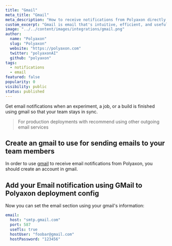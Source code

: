 ```yaml
---
title: "Gmail"
meta_title: "Gmail"
meta_description: "How to receive notifications from Polyaxon directly to your email using gmail. Get email notifications when an experiment, job, build is finished using gmail so everyone in your team stays in sync."
custom_excerpt: "Gmail is email that's intuitive, efficient, and useful. 15 GB of storage, less spam, and mobile access."
image: "../../content/images/integrations/gmail.png"
author:
  name: "Polyaxon"
  slug: "Polyaxon"
  website: "https://polyaxon.com"
  twitter: "polyaxonAI"
  github: "polyaxon"
tags: 
  - notifications
  - email
featured: false
popularity: 0
visibility: public
status: published
---
```


Get email notifications when an experiment, a job, or a build is finished using gmail so that your team stays in sync.

> For production deployments with recommend using other outgoing email services

## Create an gmail to use for sending emails to your team members

In order to use [gmail](https://gmail.com) to receive email notifications from Polyaxon, 
you should create an account in gmail.

## Add your Email notification using GMail to Polyaxon deployment config

Now you can set the email section using your gmail's information:

```yaml
email:
  host: "smtp.gmail.com"
  port: 587
  useTls: true
  hostUser: "foobar@gmail.com"
  hostPassword: "123456"
```
